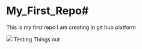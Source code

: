 # My_First_Repo#
This is my first repo I am creating in git hub platform



<img src= '[https://www.google.com/imgres?q=nature%20photos&imgurl=https%3A%2F%2Fmedia.istockphoto.com%2Fid%2F1403500817%2Fphoto%2Fthe-craggies-in-the-blue-ridge-mountains.jpg%3Fs%3D612x612%26w%3D0%26k%3D20%26c%3DN-pGA8OClRVDzRfj_9AqANnOaDS3devZWwrQNwZuDSk%3D&imgrefurl=https%3A%2F%2Fwww.istockphoto.com%2Fphotos%2Fbeautiful-nature&docid=LjGQX88n74afzM&tbnid=_UMQUzwhiVxZbM&vet=12ahUKEwiSt6X0h5KPAxUpr1YBHdiwEwgQM3oECGkQAA..i&w=612&h=408&hcb=2&ved=2ahUKEwiSt6X0h5KPAxUpr1YBHdiwEwgQM3oECGkQAA](https://www.google.com/imgres?q=photos%20of%20nature&imgurl=https%3A%2F%2Fthumbs.dreamstime.com%2Fb%2Fenvironment-earth-day-hands-trees-growing-seedlings-bokeh-green-background-female-hand-holding-tree-nature-field-118143566.jpg&imgrefurl=https%3A%2F%2Fwww.dreamstime.com%2Fphotos-images%2Fnature.html&docid=bH1YFPQkm85agM&tbnid=ZqlvTD3ILYEYrM&vet=12ahUKEwjtx4vHipKPAxWoRmwGHZ4_OTcQM3oECB8QAA..i&w=800&h=402&hcb=2&ved=2ahUKEwjtx4vHipKPAxWoRmwGHZ4_OTcQM3oECB8QAA)'>

</h1> Testing Things out</h1>

